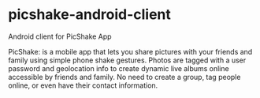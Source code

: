 # picshake-android-client
Android client for PicShake App

PicShake: is a mobile app that lets you share pictures with your friends and family using simple phone shake gestures. Photos are tagged with a user password and geolocation info to create dynamic live albums online accessible by friends and family. No need to create a group, tag people online, or even have their contact information.
